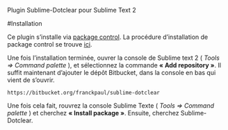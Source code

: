Plugin Sublime-Dotclear pour Sublime Text 2

#Installation

Ce plugin s’installe via [package control](http://wbond.net/sublime_packages/package_control).
La procédure d’installation de package control se trouve [ici](http://wbond.net/sublime_packages/package_control/installation).

Une fois l’installation terminée, ouvrer la console de Sublime text 2 ( *Tools => Command palette* ), et sélectionnez la commande **« Add repository »**.
Il suffit maintenant d’ajouter le dépôt Bitbucket, dans la console en bas qui vient de s’ouvrir.

	https://bitbucket.org/franckpaul/sublime-dotclear

Une fois cela fait, rouvrez la console Sublime Texte ( *Tools => Command palette* ) et cherchez **« Install package »**. Ensuite, cherchez Sublime-Dotclear.
